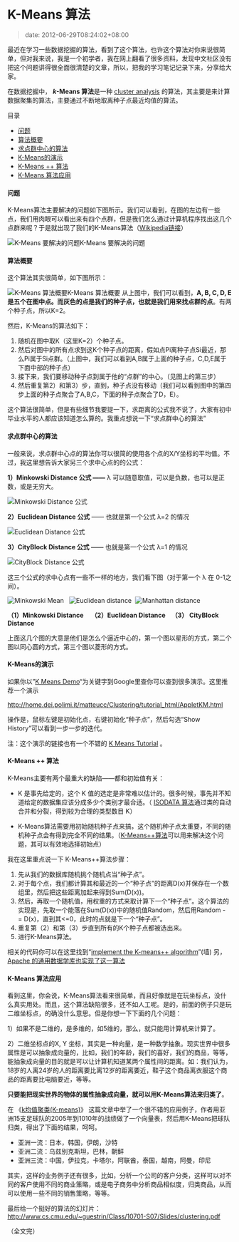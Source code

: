 # K-Means 算法
>date: 2012-06-29T08:24:02+08:00


最近在学习一些数据挖掘的算法，看到了这个算法，也许这个算法对你来说很简单，但对我来说，我是一个初学者，我在网上翻看了很多资料，发现中文社区没有把这个问题讲得很全面很清楚的文章，所以，把我的学习笔记记录下来，分享给大家。


在数据挖掘中， ***k*-Means 算法**是一种 [cluster analysis](https://en.wikipedia.org/wiki/Cluster_analysis "Cluster analysis") 的算法，其主要是来计算数据聚集的算法，主要通过不断地取离种子点最近均值的算法。




目录



* [问题](#%E9%97%AE%E9%A2%98 "问题")
* [算法概要](#%E7%AE%97%E6%B3%95%E6%A6%82%E8%A6%81 "算法概要")
* [求点群中心的算法](#%E6%B1%82%E7%82%B9%E7%BE%A4%E4%B8%AD%E5%BF%83%E7%9A%84%E7%AE%97%E6%B3%95 "求点群中心的算法")
* [K-Means的演示](#K-Means%E7%9A%84%E6%BC%94%E7%A4%BA "K-Means的演示")
* [K-Means ++ 算法](#K-Means_%E7%AE%97%E6%B3%95 "K-Means ++ 算法")
* [K-Means 算法应用](#K-Means_%E7%AE%97%E6%B3%95%E5%BA%94%E7%94%A8 "K-Means 算法应用")

#### 问题


K-Means算法主要解决的问题如下图所示。我们可以看到，在图的左边有一些点，我们用肉眼可以看出来有四个点群，但是我们怎么通过计算机程序找出这几个点群来呢？于是就出现了我们的K-Means算法（[Wikipedia链接](https://en.wikipedia.org/wiki/K-means_clustering "K-means Clustering 算法")）


![](/assets/images/coolshell.cn/wp-content/uploads/2012/06/K-Means.gif "K-Means 要解决的问题")K-Means 要解决的问题
#### 算法概要


这个算法其实很简单，如下图所示：



![K-Means 算法概要](/assets/images/coolshell.cn/wp-content/uploads/2012/06/K-Means.jpg "K-Means 算法概要")K-Means 算法概要
从上图中，我们可以看到，**A, B, C, D, E 是五个在图中点。而灰色的点是我们的种子点，也就是我们用来找点群的点**。有两个种子点，所以K=2。


然后，K-Means的算法如下：


1. 随机在图中取K（这里K=2）个种子点。
2. 然后对图中的所有点求到这K个种子点的距离，假如点Pi离种子点Si最近，那么Pi属于Si点群。（上图中，我们可以看到A,B属于上面的种子点，C,D,E属于下面中部的种子点）
3. 接下来，我们要移动种子点到属于他的“点群”的中心。（见图上的第三步）
4. 然后重复第2）和第3）步，直到，种子点没有移动（我们可以看到图中的第四步上面的种子点聚合了A,B,C，下面的种子点聚合了D，E）。


这个算法很简单，但是有些细节我要提一下，求距离的公式我不说了，大家有初中毕业水平的人都应该知道怎么算的。我重点想说一下“求点群中心的算法”


#### 求点群中心的算法


一般来说，求点群中心点的算法你可以很简的使用各个点的X/Y坐标的平均值。不过，我这里想告诉大家另三个求中心点的的公式：


**1）Minkowski Distance 公式 ——** λ 可以随意取值，可以是负数，也可以是正数，或是无穷大。


![](/assets/images/coolshell.cn/wp-content/uploads/2012/06/MinkowskiDistance_clip_image102.gif "Minkowski Distance 公式")


**2）Euclidean Distance 公式** —— 也就是第一个公式 λ=2 的情况


![](/assets/images/coolshell.cn/wp-content/uploads/2012/06/EuclideanDistance_clip_image002.gif "Euclidean Distance 公式")


**3）CityBlock Distance 公式** —— 也就是第一个公式 λ=1 的情况


![](/assets/images/coolshell.cn/wp-content/uploads/2012/06/CityBlockDistance_clip_image002.gif "CityBlock Distance 公式")


这三个公式的求中心点有一些不一样的地方，我们看下图（对于第一个 λ 在 0-1之间）。


![](/assets/images/coolshell.cn/wp-content/uploads/2012/06/Minkowski-Mean.jpg "Minkowski Mean")   ![](/assets/images/coolshell.cn/wp-content/uploads/2012/06/Euclidean-distance.jpg "Euclidean distance")  ![](/assets/images/coolshell.cn/wp-content/uploads/2012/06/Manhattan-distance.jpg "Manhattan distance")


**（1）Minkowski Distance     （2）**Euclidean Distance    （3） **CityBlock Distance******


上面这几个图的大意是他们是怎么个逼近中心的，第一个图以星形的方式，第二个图以同心圆的方式，第三个图以菱形的方式。


#### K-Means的演示


如果你以”[K Means Demo](https://www.google.com/search?hl=zh-CN&q=K+Means+Demo)“为关键字到Google里查你可以查到很多演示。这里推荐一个演示


<http://home.dei.polimi.it/matteucc/Clustering/tutorial_html/AppletKM.html>


操作是，鼠标左键是初始化点，右键初始化“种子点”，然后勾选“Show History”可以看到一步一步的迭代。


注：这个演示的链接也有一个不错的 [K Means Tutorial](http://home.dei.polimi.it/matteucc/Clustering/tutorial_html/index.html) 。


#### K-Means ++ 算法


K-Means主要有两个最重大的缺陷——都和初始值有关：


* K 是事先给定的，这个 K 值的选定是非常难以估计的。很多时候，事先并不知道给定的数据集应该分成多少个类别才最合适。（ [ISODATA 算法](https://en.wikipedia.org/wiki/Multispectral_pattern_recognition)通过类的自动合并和分裂，得到较为合理的类型数目 K）


* K-Means算法需要用初始随机种子点来搞，这个随机种子点太重要，不同的随机种子点会有得到完全不同的结果。（[K-Means++算法](https://en.wikipedia.org/wiki/K-means%2B%2B)可以用来解决这个问题，其可以有效地选择初始点）


我在这里重点说一下 K-Means++算法步骤：


1. 先从我们的数据库随机挑个随机点当“种子点”。
2. 对于每个点，我们都计算其和最近的一个“种子点”的距离D(x)并保存在一个数组里，然后把这些距离加起来得到Sum(D(x))。
3. 然后，再取一个随机值，用权重的方式来取计算下一个“种子点”。这个算法的实现是，先取一个能落在Sum(D(x))中的随机值Random，然后用Random -= D(x)，直到其<=0，此时的点就是下一个“种子点”。
4. 重复第（2）和第（3）步直到所有的K个种子点都被选出来。
5. 进行K-Means算法。


相关的代码你可以在这里找到“[implement the K-means++ algorithm](http://rosettacode.org/wiki/K-means%2B%2B_clustering)”(墙) 另，[Apache 的通用数据学库也实现了这一算法](http://commons.apache.org/math/api-2.1/index.html?org/apache/commons/math/stat/clustering/KMeansPlusPlusClusterer.html)


#### K-Means 算法应用


看到这里，你会说，K-Means算法看来很简单，而且好像就是在玩坐标点，没什么真实用处。而且，这个算法缺陷很多，还不如人工呢。是的，前面的例子只是玩二维坐标点，的确没什么意思。但是你想一下下面的几个问题：


1）如果不是二维的，是多维的，如5维的，那么，就只能用计算机来计算了。


2）二维坐标点的X, Y 坐标，其实是一种向量，是一种数学抽象。现实世界中很多属性是可以抽象成向量的，比如，我们的年龄，我们的喜好，我们的商品，等等，能抽象成向量的目的就是可以让计算机知道某两个属性间的距离。如：我们认为，18岁的人离24岁的人的距离要比离12岁的距离要近，鞋子这个商品离衣服这个商品的距离要比电脑要近，等等。


**只要能把现实世界的物体的属性抽象成向量，就可以用K-Means算法来归类了**。


在 《[k均值聚类(K-means)](http://www.cnblogs.com/leoo2sk/archive/2010/09/20/k-means.html)》 这篇文章中举了一个很不错的应用例子，作者用亚洲15支足球队的2005年到1010年的战绩做了一个向量表，然后用K-Means把球队归类，得出了下面的结果，呵呵。


* 亚洲一流：日本，韩国，伊朗，沙特
* 亚洲二流：乌兹别克斯坦，巴林，朝鲜
* 亚洲三流：中国，伊拉克，卡塔尔，阿联酋，泰国，越南，阿曼，印尼


其实，这样的业务例子还有很多，比如，分析一个公司的客户分类，这样可以对不同的客户使用不同的商业策略，或是电子商务中分析商品相似度，归类商品，从而可以使用一些不同的销售策略，等等。


最后给一个挺好的算法的幻灯片：<http://www.cs.cmu.edu/~guestrin/Class/10701-S07/Slides/clustering.pdf>


（全文完）


